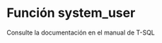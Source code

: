 ﻿---
FunctionName: "system_user"
FunctionType: "SQL"
Autogenerated: true
---

# Función  system_user

Consulte la documentación en el manual de T-SQL

